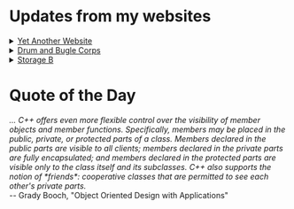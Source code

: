 # Updates from my websites

<details><summary> <a href="https://www.amon-hen.com">Yet Another Website</a> </summary>

* <a href="https://www.amon-hen.com/music/34308">Black Market</a>
* <a href="https://www.amon-hen.com/computing/internet/www/435">Quote of the Day</a>
* <a href="https://www.amon-hen.com/music/drum-and-bugle-corps/34386">Bent Knee and The Bluecoats</a>
* <a href="https://www.amon-hen.com/science/34390">SpaceX’s Starship explodes during routine test in Texas</a>
* <a href="https://www.amon-hen.com/humor/34377">Is Soup Gay?</a>
* <a href="https://www.amon-hen.com/television/6094">MST3K 0112 – Untamed Youth</a>
* <a href="https://www.amon-hen.com/books/9720">Bloomsday</a>
* <a href="https://www.amon-hen.com/politics/34383">Juvenile Justice</a>
* <a href="https://www.amon-hen.com/religion/34367">Glancing wantonly with their eyes</a>
* <a href="https://www.amon-hen.com/television/9575">MST3K Short 0619 – Speech: Platform, Posture and Appearance</a>
</details>

<details><summary> <a href="https://www.drum-corps.net">Drum and Bugle Corps</a> </summary>

* <a href="https://www.drum-corps.net/history/2258">Cavaliers Alumni Corps (2008)</a>
* <a href="https://www.drum-corps.net/news/3693">The Bluecoats and Bent Knee</a>
* <a href="https://www.drum-corps.net/history/2255">Anaheim Kingsmen Alumni Corps (2007)</a>
* <a href="https://www.drum-corps.net/history/2251">Madison Scouts Alumni Corps (2006)</a>
* <a href="https://www.drum-corps.net/news/3682">Drum Corps World – June 2025</a>
* <a href="https://www.drum-corps.net/history/2241">Hawthorne Caballeros Alumni Corps (2005)</a>
* <a href="https://www.drum-corps.net/history/2225">Chicago Royal Airs Alumni Corps (2002)</a>
* <a href="https://www.drum-corps.net/history/2234">Mighty St. Joe’s Alumni Corps (1995)</a>
* <a href="https://www.drum-corps.net/history/2222">27th Lancers Alumni Corps (1994)</a>
* <a href="https://www.drum-corps.net/news/3671">Drum Corps World – May 2025</a>
</details>

<details><summary> <a href="https://www.storage-b.com">Storage B</a> </summary>

* <a href="https://www.storage-b.com/math-numerical-analysis/1081">Crummy Code from Copilot</a>
* <a href="https://www.storage-b.com/humor/1067">Meeting Driven Development</a>
* <a href="https://www.storage-b.com/c/1057">CLion Is Now Free for Non-Commercial Use</a>
* <a href="https://www.storage-b.com/humor/1052">Programmers Then and Now</a>
* <a href="https://www.storage-b.com/c/1050">Strategies for Developing Safety-Critical Software in C++</a>
* <a href="https://www.storage-b.com/ai/1048">What trillion-dollar problem is AI trying to solve?</a>
* <a href="https://www.storage-b.com/math-numerical-analysis/1036">Hypot</a>
* <a href="https://www.storage-b.com/c/1015">Uploading Consciousness</a>
* <a href="https://www.storage-b.com/humor/1003">SCRUM: An Honest Ad</a>
* <a href="https://www.storage-b.com/humor/996">Agile vs. Waterfall</a>
</details>

# Quote of the Day
<p><em>... C++ offers even more flexible control over the visibility of member objects and member functions.  Specifically, members may be placed in the public, private, or protected parts of a class.  Members declared in the public parts are visible to all clients; members declared in the private parts are fully encapsulated; and members declared in the protected parts are visible only to the class itself and its subclasses.  C++ also supports the notion of *friends*: cooperative classes that are permitted to see each other's private parts.</em><br /> -- Grady Booch, "Object Oriented Design with Applications"</p>